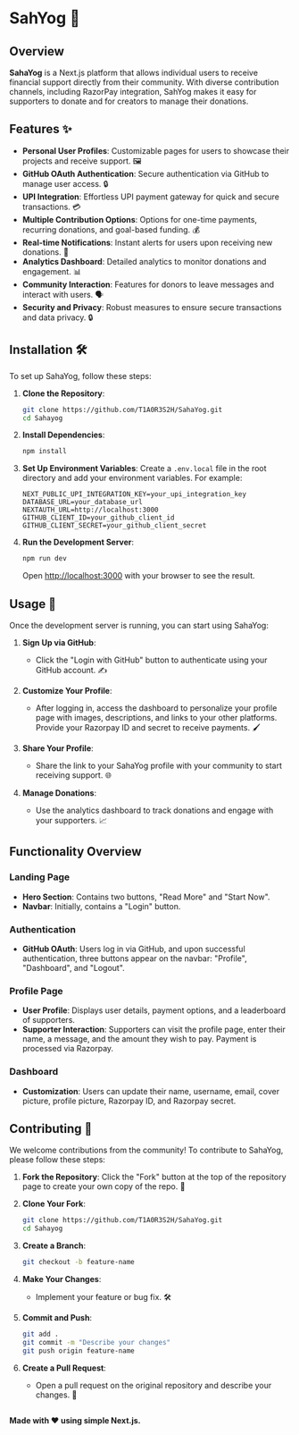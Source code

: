# SahYog 💸

## Overview

**SahaYog** is a Next.js platform that allows individual users to receive financial support directly from their community. With diverse contribution channels, including RazorPay integration, SahYog makes it easy for supporters to donate and for creators to manage their donations.

## Features ✨

- **Personal User Profiles**: Customizable pages for users to showcase their projects and receive support. 🖼️
- **GitHub OAuth Authentication**: Secure authentication via GitHub to manage user access. 🔒
- **UPI Integration**: Effortless UPI payment gateway for quick and secure transactions. 💳
- **Multiple Contribution Options**: Options for one-time payments, recurring donations, and goal-based funding. 💰
- **Real-time Notifications**: Instant alerts for users upon receiving new donations. 🔔
- **Analytics Dashboard**: Detailed analytics to monitor donations and engagement. 📊
- **Community Interaction**: Features for donors to leave messages and interact with users. 🗣️
- **Security and Privacy**: Robust measures to ensure secure transactions and data privacy. 🔒

## Installation 🛠️

To set up SahaYog, follow these steps:

1. **Clone the Repository**:
    ```bash
    git clone https://github.com/T1A0R3S2H/SahaYog.git
    cd Sahayog
    ```

2. **Install Dependencies**:
    ```bash
    npm install
    ```

3. **Set Up Environment Variables**:
    Create a `.env.local` file in the root directory and add your environment variables. For example:
    ```env
    NEXT_PUBLIC_UPI_INTEGRATION_KEY=your_upi_integration_key
    DATABASE_URL=your_database_url
    NEXTAUTH_URL=http://localhost:3000
    GITHUB_CLIENT_ID=your_github_client_id
    GITHUB_CLIENT_SECRET=your_github_client_secret
    ```

4. **Run the Development Server**:
    ```bash
    npm run dev
    ```
    Open [http://localhost:3000](http://localhost:3000) with your browser to see the result.

## Usage 🚀

Once the development server is running, you can start using SahaYog:

1. **Sign Up via GitHub**:
    - Click the "Login with GitHub" button to authenticate using your GitHub account. ✍️

2. **Customize Your Profile**:
    - After logging in, access the dashboard to personalize your profile page with images, descriptions, and links to your other platforms. Provide your Razorpay ID and secret to receive payments. 🖌️

3. **Share Your Profile**:
    - Share the link to your SahaYog profile with your community to start receiving support. 🌐

4. **Manage Donations**:
    - Use the analytics dashboard to track donations and engage with your supporters. 📈

## Functionality Overview

### Landing Page
- **Hero Section**: Contains two buttons, "Read More" and "Start Now".
- **Navbar**: Initially, contains a "Login" button.

### Authentication
- **GitHub OAuth**: Users log in via GitHub, and upon successful authentication, three buttons appear on the navbar: "Profile", "Dashboard", and "Logout".

### Profile Page
- **User Profile**: Displays user details, payment options, and a leaderboard of supporters.
- **Supporter Interaction**: Supporters can visit the profile page, enter their name, a message, and the amount they wish to pay. Payment is processed via Razorpay.

### Dashboard
- **Customization**: Users can update their name, username, email, cover picture, profile picture, Razorpay ID, and Razorpay secret.

## Contributing 🤝

We welcome contributions from the community! To contribute to SahaYog, please follow these steps:

1. **Fork the Repository**:
    Click the "Fork" button at the top of the repository page to create your own copy of the repo. 🍴

2. **Clone Your Fork**:
    ```bash
    git clone https://github.com/T1A0R3S2H/SahaYog.git
    cd Sahayog
    ```

3. **Create a Branch**:
    ```bash
    git checkout -b feature-name
    ```

4. **Make Your Changes**:
    - Implement your feature or bug fix. 🛠️

5. **Commit and Push**:
    ```bash
    git add .
    git commit -m "Describe your changes"
    git push origin feature-name
    ```

6. **Create a Pull Request**:
    - Open a pull request on the original repository and describe your changes. 🔄

## 

**Made with ❤️ using simple Next.js.**